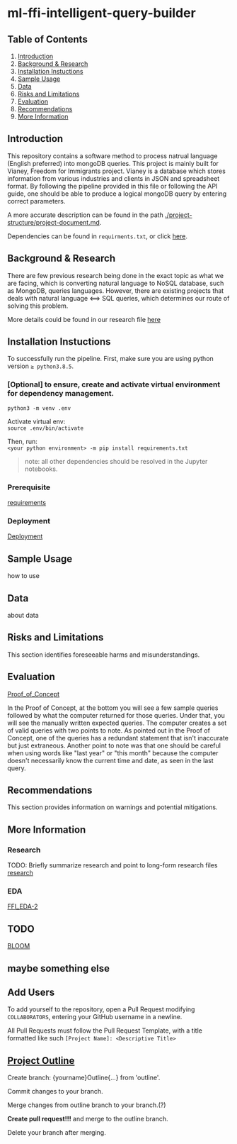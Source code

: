 # ml-ffi-intelligent-query-builder

## Table of Contents
1. [Introduction](#introduction)
2. [Background & Research](#background&research)
3. [Installation Instuctions](#installation-instuctions)
4. [Sample Usage](#sample-usage)
5. [Data](#data)
6. [Risks and Limitations](#risks-and-limitations)
7. [Evaluation](#evaluation)
8. [Recommendations](#recommendations)
9. [More Information](#more-information)

## Introduction
This repository contains a software method to process natrual language (English preferred) into mongoDB queries. This project is mainly built for Vianey, Freedom for Immigrants project. Vianey is a database which stores information from various industries and clients in JSON and spreadsheet format. By following the pipeline provided in this file or following the API guide, one should be able to produce a logical mongoDB query by entering correct parameters.

A more accurate description can be found in the path [./project-structure/project-document.md](./project-structure/project-document.md).   

Dependencies can be found in ``requirments.txt``, or click [here](./requirements.txt).

## Background & Research
There are few previous research being done in the exact topic as what we are facing, which is converting natural language to NoSQL database, such as MongoDB, queries languages. However, there are existing projects that deals with natural language <==> SQL queries, which determines our route of solving this problem. 

More details could be found in our research file [here](./project-research/research.md)


## Installation Instuctions

To successfully run the pipeline. 
First, make sure you are using python version `≥ python3.8.5`. 

### [Optional] to ensure, create and activate virtual environment for dependency management.
`python3 -m venv .env`  

Activate virtual env:   
`source .env/bin/activate`

Then, run:  
`<your python environment> -m pip install requirements.txt` <br>

> note: all other dependencies should be resolved in the Jupyter notebooks. 

### Prerequisite
[requirements](requirements.txt)

### Deployment
[Deployment](src/Deployment.ipynb)

## Sample Usage
how to use

## Data
about data

## Risks and Limitations
This section identifies foreseeable harms and misunderstandings.

## Evaluation

[Proof_of_Concept](src/Proof_of_Concept.ipynb)

In the Proof of Concept, at the bottom you will see a few sample queries followed by what the computer returned for those queries. Under that, you will see the manually written expected queries. The computer creates a set of valid queries with two points to note. As pointed out in the Proof of Concept, one of the queries has a redundant statement that isn't inaccurate but just extraneous. Another point to note was that one should be careful when using words like "last year" or "this month" because the computer doesn't necessarily know the current time and date, as seen in the last query. 


## Recommendations
This section provides information on warnings and potential mitigations.

## More Information
### Research
TODO: Briefly summarize research and point to long-form research files
[research](project-research/research.md)

### EDA
[FFI_EDA-2](src/FFI_EDA-2.ipynb)

## TODO
[BLOOM](https://huggingface.co/bigscience/bloom)

## maybe something else

## Add Users

To add yourself to the repository, open a Pull Request modifying `COLLABORATORS`, entering your GitHub username in a newline.

All Pull Requests must follow the Pull Request Template, with a title formatted like such `[Project Name]: <Descriptive Title>`

## [Project Outline](./project-structure/project-document.md)

Create branch: {yourname}Outline{...} from 'outline'.

Commit changes to your branch.

Merge changes from outline branch to your branch.(?)

**Create pull request!!!** and merge to the outline branch.

Delete your branch after merging. 
